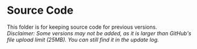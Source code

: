 # Source Code

This folder is for keeping source code for previous versions.<br>
*Disclaimer: Some versions may not be added, as it is larger than GitHub's file upload limit (25MB). You can still find it in the update log.*